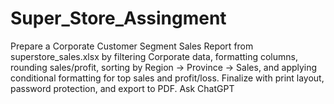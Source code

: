 # Super_Store_Assingment
Prepare a Corporate Customer Segment Sales Report from superstore_sales.xlsx by filtering Corporate data, formatting columns, rounding sales/profit, sorting by Region → Province → Sales, and applying conditional formatting for top sales and profit/loss. Finalize with print layout, password protection, and export to PDF.          Ask ChatGPT
